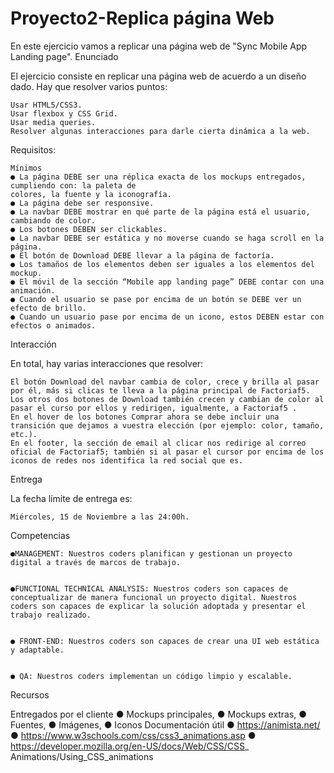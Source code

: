 # Proyecto2-Replica página Web


En este ejercicio vamos a replicar una página web de "Sync Mobile App Landing page".
Enunciado


El ejercicio consiste en replicar una página web de acuerdo a un diseño dado. Hay que resolver varios puntos:


    Usar HTML5/CSS3.
    Usar flexbox y CSS Grid.
    Usar media queries.
    Resolver algunas interacciones para darle cierta dinámica a la web.


Requisitos:


    Mínimos
    ● La página DEBE ser una réplica exacta de los mockups entregados, cumpliendo con: la paleta de
    colores, la fuente y la iconografía.
    ● La página debe ser responsive.
    ● La navbar DEBE mostrar en qué parte de la página está el usuario, cambiando de color.
    ● Los botones DEBEN ser clickables.
    ● La navbar DEBE ser estática y no moverse cuando se haga scroll en la página.
    ● El botón de Download DEBE llevar a la página de factoría.
    ● Los tamaños de los elementos deben ser iguales a los elementos del mockup.
    ● El móvil de la sección “Mobile app landing page” DEBE contar con una animación.
    ● Cuando el usuario se pase por encima de un botón se DEBE ver un efecto de brillo.
    ● Cuando un usuario pase por encima de un icono, estos DEBEN estar con efectos o animados.


Interacción


En total, hay varias interacciones que resolver:


    El botón Download del navbar cambia de color, crece y brilla al pasar por él, más si clicas te lleva a la página principal de Factoriaf5.
    Los otros dos botones de Download también crecen y cambian de color al pasar el curso por ellos y redirigen, igualmente, a Factoriaf5 .
    En el hover de los botones Comprar ahora se debe incluir una transición que dejamos a vuestra elección (por ejemplo: color, tamaño, etc.).
    En el footer, la sección de email al clicar nos redirige al correo oficial de Factoriaf5; también si al pasar el cursor por encima de los iconos de redes nos identifica la red social que es.


Entrega


La fecha límite de entrega es:


    Miércoles, 15 de Noviembre a las 24:00h.


Competencias


    ●MANAGEMENT: Nuestros coders planifican y gestionan un proyecto digital a través de marcos de trabajo.


    ●FUNCTIONAL TECHNICAL ANALYSIS: Nuestros coders son capaces de       conceptualizar de manera funcional un proyecto digital. Nuestros coders son capaces de explicar la solución adoptada y presentar el trabajo realizado.


    ● FRONT-END: Nuestros coders son capaces de crear una UI web estática y adaptable.


    ● QA: Nuestros coders implementan un código limpio y escalable.


 Recursos


 Entregados por el cliente
    ● Mockups principales,
    ● Mockups extras,
    ● Fuentes,
    ● Imágenes,
    ● Iconos
    Documentación útil
    ● https://animista.net/
    ● https://www.w3schools.com/css/css3_animations.asp
    ● https://developer.mozilla.org/en-US/docs/Web/CSS/CSS_
    Animations/Using_CSS_animations
